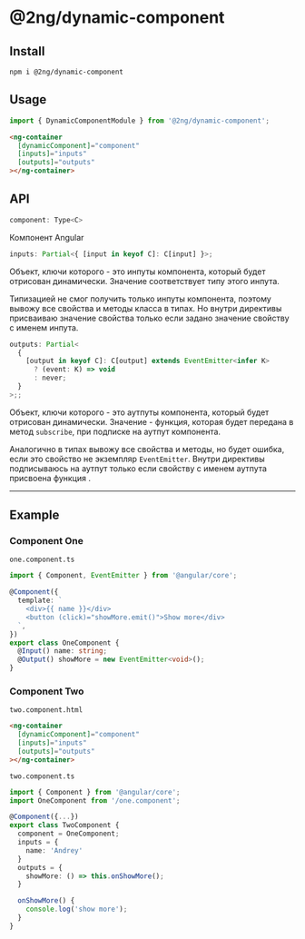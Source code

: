 # @2ng/dynamic-component

## Install

```
npm i @2ng/dynamic-component
```

## Usage

```ts
import { DynamicComponentModule } from '@2ng/dynamic-component';
```

```html
<ng-container
  [dynamicComponent]="component"
  [inputs]="inputs"
  [outputs]="outputs"
></ng-container>
```

## API

```ts
component: Type<C>
```

Компонент Angular

```ts
inputs: Partial<{ [input in keyof C]: C[input] }>;
```

Объект, ключи которого - это инпуты компонента, который будет отрисован динамически. Значение соответствует типу этого инпута.

Типизацией не смог получить только инпуты компонента, поэтому вывожу все свойства и методы класса в типах. Но внутри директивы присваиваю значение свойства только если задано значение свойству с именем инпута.

```ts
outputs: Partial<
  {
    [output in keyof C]: C[output] extends EventEmitter<infer K>
      ? (event: K) => void
      : never;
  }
>;;
```

Объект, ключи которого - это аутпуты компонента, который будет отрисован динамически. Значение - функция, которая будет передана в метод `subscribe`, при подписке на аутпут компонента.

Аналогично в типах вывожу все свойства и методы, но будет ошибка, если это свойство не экземпляр `EventEmitter`. Внутри директивы подписываюсь на аутпут только если свойству с именем аутпута присвоена функция .

---

## Example

### Component One

`one.component.ts`

```ts
import { Component, EventEmitter } from '@angular/core';

@Component({
  template: `
    <div>{{ name }}</div>
    <button (click)="showMore.emit()">Show more</div>
  `,
})
export class OneComponent {
  @Input() name: string;
  @Output() showMore = new EventEmitter<void>();
}
```

### Component Two

`two.component.html`

```html
<ng-container
  [dynamicComponent]="component"
  [inputs]="inputs"
  [outputs]="outputs"
></ng-container>
```

`two.component.ts`

```ts
import { Component } from '@angular/core';
import OneComponent from '/one.component';

@Component({...})
export class TwoComponent {
  component = OneComponent;
  inputs = {
    name: 'Andrey'
  }
  outputs = {
    showMore: () => this.onShowMore();
  }

  onShowMore() {
    console.log('show more');
  }
}
```
